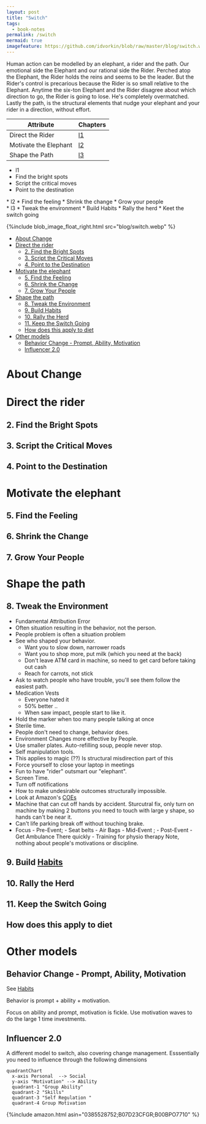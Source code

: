```yaml
---
layout: post
title: "Switch"
tags:
  - book-notes
permalink: /switch
mermaid: true
imagefeature: https://github.com/idvorkin/blob/raw/master/blog/switch.webp
---
```


Human action can be modelled by an elephant, a rider and the path. Our emotional side the Elephant and our rational side the Rider. Perched atop the Elephant, the Rider holds the reins and seems to be the leader. But the Rider's control is precarious because the Rider is so small relative to the Elephant. Anytime the six-ton Elephant and the Rider disagree about which direction to go, the Rider is going to lose. He's completely overmatched. Lastly the path, is the structural elements that nudge your elephant and your rider in a direction, without effort.

| Attribute             | Chapters |
| --------------------- | -------- |
| Direct the Rider      | [l1](l1) |
| Motivate the Elephant | [l2](l2) |
| Shape the Path        | [l3](l3) |

- l1
- Find the bright spots
- Script the critical moves
- Point to the destination

<div/>
* l2
* Find the feeling
* Shrink the change
* Grow your people

<div/>
* l3
* Tweak the environment
* Build Habits
* Rally the herd
* Keet the switch going

{%include blob_image_float_right.html src="blog/switch.webp" %}

<!-- prettier-ignore-start -->



<!-- vim-markdown-toc GFM -->

- [About Change](#about-change)
- [Direct the rider](#direct-the-rider)
    - [2. Find the Bright Spots](#2-find-the-bright-spots)
    - [3. Script the Critical Moves](#3-script-the-critical-moves)
    - [4. Point to the Destination](#4-point-to-the-destination)
- [Motivate the elephant](#motivate-the-elephant)
    - [5. Find the Feeling](#5-find-the-feeling)
    - [6. Shrink the Change](#6-shrink-the-change)
    - [7. Grow Your People](#7-grow-your-people)
- [Shape the path](#shape-the-path)
    - [8. Tweak the Environment](#8-tweak-the-environment)
    - [9. Build Habits](#9-build-habits)
    - [10. Rally the Herd](#10-rally-the-herd)
    - [11. Keep the Switch Going](#11-keep-the-switch-going)
    - [How does this apply to diet](#how-does-this-apply-to-diet)
- [Other models](#other-models)
    - [Behavior Change - Prompt, Ability, Motivation](#behavior-change---prompt-ability-motivation)
    - [Influencer 2.0](#influencer-20)

<!-- vim-markdown-toc -->
<!-- prettier-ignore-end -->

# About Change

# Direct the rider

## 2. Find the Bright Spots

## 3. Script the Critical Moves

## 4. Point to the Destination

# Motivate the elephant

## 5. Find the Feeling

## 6. Shrink the Change

## 7. Grow Your People

# Shape the path

## 8. Tweak the Environment

- Fundamental Attribution Error
- Often situation resulting in the behavior, not the person.
- People problem is often a situation problem
- See who shaped your behavior.
  - Want you to slow down, narrower roads
  - Want you to shop more, put milk (which you need at the back)
  - Don't leave ATM card in machine, so need to get card before taking out cash
  - Reach for carrots, not stick
- Ask to watch people who have trouble, you'll see them follow the easiest path.
- Medication Vests
  - Everyone hated it
  - 50% better ..
  - When saw impact, people start to like it.
- Hold the marker when too many people talking at once
- Sterile time.
- People don't need to change, behavior does.
- Environment Changes more effective by People.
- Use smaller plates. Auto-refilling soup, people never stop.
- Self manipulation tools.
- This applies to magic (??) Is structural misdirection part of this
- Force yourself to close your laptop in meetings
- Fun to have "rider" outsmart our "elephant".
- Screen Time.
- Turn off notifications
- How to make undesirable outcomes structurally impossible.
- Look at Amazon's [COEs](/coe)
- Machine that can cut off hands by accident. Sturcutral fix, only turn on machine by making 2 buttons you need to touch with large y shape, so hands can't be near it.
- Can't life parking break off without touching brake.
- Focus - Pre-Event; - Seat belts - Air Bags - Mid-Event ; - Post-Event - Get Ambulance There quickly - Training for physio therapy
  Note, nothing about people's motivations or discipline.

## 9. Build [Habits](/habits)

## 10. Rally the Herd

## 11. Keep the Switch Going

## How does this apply to diet

# Other models

## Behavior Change - Prompt, Ability, Motivation

See [Habits](/habits)

Behavior is prompt + ability + motivation.

Focus on ability and prompt, motivation is fickle. Use motivation waves to do the large 1 time investments.

## Influencer 2.0

A different model to switch, also covering change management. Esssentially you need to influence through the following dimensions

```mermaid
quadrantChart
  x-axis Personal  --> Social
  y-axis "Motivation" --> Ability
  quadrant-1 "Group Ability"
  quadrant-2 "Skills"
  quadrant-3 "Self Regulation "
  quadrant-4 Group Motivation
```

{%include amazon.html asin="0385528752;B07D23CFGR;B00BPO7710" %}
